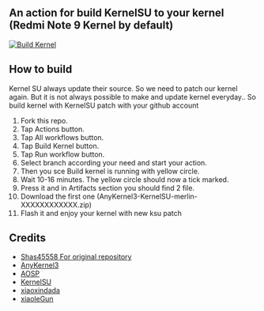 ## An action for build KernelSU to your kernel (Redmi Note 9 Kernel by default)
[![Build Kernel](https://github.com/melamit/xiaomi-merlin-kernel-ksu/actions/workflows/build-kernel.yml/badge.svg)](https://github.com/melamit/xiaomi-merlin-kernel-ksu/actions/workflows/build-kernel.yml)

## How to build
Kernel SU always update their source. So we need to patch our kernel again. But it is not always possible to make and update kernel everyday..
So build kernel with KernelSU patch with your github account 

1. Fork this repo.
2. Tap Actions button.
3. Tap All workflows button.
4. Tap Build Kernel button.
5. Tap Run workflow button.
6. Select branch according your need and start your action.
7. Then you sce Build kernel is running with yellow circle.
8. Wait 10-16 minutes. The yellow circle should now a tick marked.
9. Press it and in Artifacts section you should find 2 file.
10. Download the first one (AnyKernel3-KernelSU-merlin-XXXXXXXXXXXX.zip)
11. Flash it and enjoy your kernel with new ksu patch

## Credits
- [Shas45558 For original repository](https://github.com/Shas45558)
- [AnyKernel3](https://github.com/osm0sis/AnyKernel3)
- [AOSP](https://android.googlesource.com)
- [KernelSU](https://github.com/tiann/KernelSU)
- [xiaoxindada](https://github.com/xiaoxindada)
- [xiaoleGun](https://github.com/xiaoleGun)

